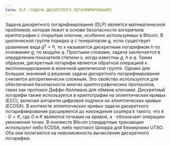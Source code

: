 ```yaml
---
term: DLP (ЗАДАЧА ДИСКРЕТНОГО ЛОГАРИФМИРОВАНИЯ)
---
```


Задача дискретного логарифмирования (DLP) является математической проблемой, которая лежит в основе безопасности алгоритмов криптографии с открытым ключом, особенно используемых в Bitcoin. В циклической группе порядка $q$ с генератором $g$, если существует уравнение вида $g^x = h$, то $x$ называется дискретным логарифмом $h$ по основанию $g$, по модулю $q$. Простыми словами, задача заключается в определении показателя степени $x$, когда известны $g$, $h$ и $q$. Таким образом, дискретный логарифм является обратной операцией к экспоненцированию в конечной циклической группе. Однако для больших значений $q$ решение задачи дискретного логарифмирования считается алгоритмически сложным. Это свойство используется для обеспечения безопасности многих криптографических протоколов, таких как протокол Диффи-Хеллмана для обмена ключами. Дискретный логарифм также используется в криптографии на эллиптических кривых (ECC), включая алгоритм цифровой подписи на эллиптических кривых (ECDSA). В контексте эллиптических кривых задача дискретного логарифмирования расширяется до нахождения скаляра $k$ такого, что $k \cdot G = K$, где $G$ и $K$ являются точками на кривой, а $\cdot$ обозначает операцию умножения точек. В контексте Bitcoin стандартные транзакции используют либо ECDSA, либо протокол Шнорра для блокировки UTXO. Оба они полагаются на невозможность вычисления дискретного логарифма.